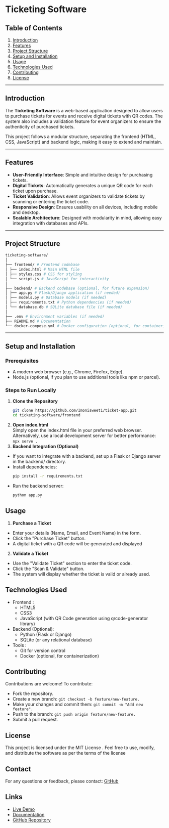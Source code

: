 # Ticketing Software

## Table of Contents
1. [Introduction](#introduction)
2. [Features](#features)
3. [Project Structure](#project-structure)
4. [Setup and Installation](#setup-and-installation)
5. [Usage](#usage)
6. [Technologies Used](#technologies-used)
7. [Contributing](#contributing)
8. [License](#license)

---

## Introduction

The **Ticketing Software** is a web-based application designed to allow users to purchase tickets for events and receive digital tickets with QR codes. The system also includes a validation feature for event organizers to ensure the authenticity of purchased tickets.

This project follows a modular structure, separating the frontend (HTML, CSS, JavaScript) and backend logic, making it easy to extend and maintain.

---

## Features

- **User-Friendly Interface**: Simple and intuitive design for purchasing tickets.
- **Digital Tickets**: Automatically generates a unique QR code for each ticket upon purchase.
- **Ticket Validation**: Allows event organizers to validate tickets by scanning or entering the ticket code.
- **Responsive Design**: Ensures usability on all devices, including mobile and desktop.
- **Scalable Architecture**: Designed with modularity in mind, allowing easy integration with databases and APIs.

---

## Project Structure
```bash
ticketing-software/
│
├── frontend/ # Frontend codebase
│ ├── index.html # Main HTML file
│ ├── styles.css # CSS for styling
│ └── script.js # JavaScript for interactivity
│
├── backend/ # Backend codebase (optional, for future expansion)
│ ├── app.py # Flask/Django application (if needed)
│ ├── models.py # Database models (if needed)
│ ├── requirements.txt # Python dependencies (if needed)
│ └── database.db # SQLite database file (if needed)
│
├── .env # Environment variables (if needed)
├── README.md # Documentation
└── docker-compose.yml # Docker configuration (optional, for containerization)
```
---

## Setup and Installation

### Prerequisites
- A modern web browser (e.g., Chrome, Firefox, Edge).
- Node.js (optional, if you plan to use additional tools like npm or parcel).

### Steps to Run Locally

1. **Clone the Repository**
   ```bash
   git clone https://github.com/Imonisweet1/ticket-app.git
   cd ticketing-software/frontend
   ```
2. **Open index.html**<br>
Simply open the index.html file in your preferred web browser.
Alternatively, use a local development server for better performance:
```npx serve .```
3. **Backend Integration (Optional)**
- If you want to integrate with a backend, set up a Flask or Django server in the backend/ directory.<br>
- Install dependencies:
    ```bash 
    pip install -r requirements.txt
    ```
- Run the backend server:
    ```bash 
    python app.py
    ```
## Usage 
1. **Purchase a Ticket**<br>
- Enter your details (Name, Email, and Event Name) in the form.
- Click the "Purchase Ticket" button.
- A digital ticket with a QR code will be generated and displayed

2. **Validate a Ticket**<br>
- Use the "Validate Ticket" section to enter the ticket code.
- Click the "Scan & Validate" button.
- The system will display whether the ticket is valid or already used.
## Technologies Used
- Frontend :
    - HTML5
    - CSS3
    - JavaScript (with QR Code generation using qrcode-generator library)
- Backend (Optional):
    - Python (Flask or Django)
    - SQLite (or any relational database)
- Tools :
    - Git for version control
    - Docker (optional, for containerization)
## Contributing
Contributions are welcome! To contribute:
- Fork the repository.
- Create a new branch: ```git checkout -b feature/new-feature.```
- Make your changes and commit them: ```git commit -m "Add new feature".```
- Push to the branch: ```git push origin feature/new-feature.```
- Submit a pull request.
## License
This project is licensed under the MIT License . Feel free to use, modify, and distribute the software as per the terms of the license

## Contact
For any questions or feedback, please contact:   [GitHub](https://github.com/imonisweet1)
## Links
- [Live Demo](https://example.com)
- [Documentation](https://docs.example.com)
- [GitHub Repository](https://github.com/imonisweet1/ticket-app)